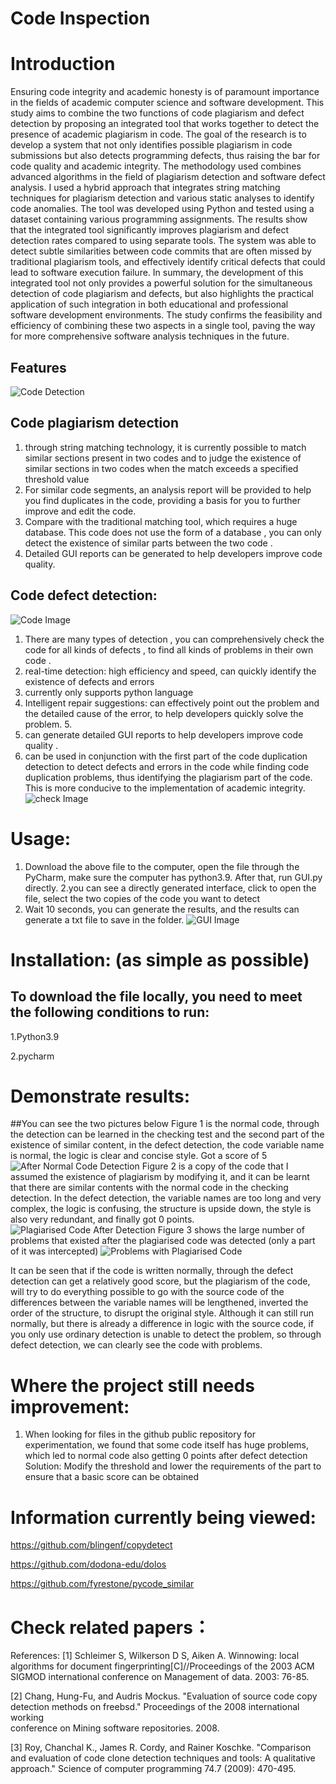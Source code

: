 # Code Inspection
# Introduction
Ensuring code integrity and academic honesty is of paramount importance in the fields of academic computer science and software development. This study aims to combine the two functions of code plagiarism and defect detection by proposing an integrated tool that works together to detect the presence of academic plagiarism in code. The goal of the research is to develop a system that not only identifies possible plagiarism in code submissions but also detects programming defects, thus raising the bar for code quality and academic integrity.
The methodology used combines advanced algorithms in the field of plagiarism detection and software defect analysis. I used a hybrid approach that integrates string matching techniques for plagiarism detection and various static analyses to identify code anomalies. The tool was developed using Python and tested using a dataset containing various programming assignments.
The results show that the integrated tool significantly improves plagiarism and defect detection rates compared to using separate tools. The system was able to detect subtle similarities between code commits that are often missed by traditional plagiarism tools, and effectively identify critical defects that could lead to software execution failure.
In summary, the development of this integrated tool not only provides a powerful solution for the simultaneous detection of code plagiarism and defects, but also highlights the practical application of such integration in both educational and professional software development environments. The study confirms the feasibility and efficiency of combining these two aspects in a single tool, paving the way for more comprehensive software analysis techniques in the future.
## Features
![Code Detection](code%20detection.png "Code Detection")
## Code plagiarism detection
1. through string matching technology, it is currently possible to match similar sections present in two codes and to judge the existence of similar sections in two codes when the match exceeds a specified threshold value
2. For similar code segments, an analysis report will be provided to help you find duplicates in the code, providing a basis for you to further improve and edit the code.
3. Compare with the traditional matching tool, which requires a huge database. This code does not use the form of a database , you can only detect the existence of similar parts between the two code .
4. Detailed GUI reports can be generated to help developers improve code quality.
## Code defect detection:
![Code Image](code.png "Optional Title")
1. There are many types of detection , you can comprehensively check the code for all kinds of defects , to find all kinds of problems in their own code .
2. real-time detection: high efficiency and speed, can quickly identify the existence of defects and errors
3. currently only supports python language
4. Intelligent repair suggestions: can effectively point out the problem and the detailed cause of the error, to help developers quickly solve the problem. 5.
5. can generate detailed GUI reports to help developers improve code quality .
6. can be used in conjunction with the first part of the code duplication detection to detect defects and errors in the code while finding code duplication problems, thus identifying the plagiarism part of the code. This is more conducive to the implementation of academic integrity.
![check Image](check.png "Optional Title")
# Usage:
1. Download the above file to the computer, open the file through the PyCharm, make sure the computer has python3.9. After that, run GUI.py directly.
2.you can see a directly generated interface, click to open the file, select the two copies of the code you want to detect
3. Wait 10 seconds, you can generate the results, and the results can generate a txt file to save in the folder.
![GUI Image](GUI.png "Optional Title")
# Installation: (as simple as possible)
## To download the file locally, you need to meet the following conditions to run:
1.Python3.9

2.pycharm
# Demonstrate results:
##You can see the two pictures below
Figure 1 is the normal code, through the detection can be learned in the checking test and the second part of the existence of similar content, in the defect detection, the code variable name is normal, the logic is clear and concise style. Got a score of 5
![After Normal Code Detection](After%20normal%20code%20detection.png "After Normal Code Detection")
Figure 2 is a copy of the code that I assumed the existence of plagiarism by modifying it, and it can be learnt that there are similar contents with the normal code in the checking detection. In the defect detection, the variable names are too long and very complex, the logic is confusing, the structure is upside down, the style is also very redundant, and finally got 0 points.
![Plagiarised Code After Detection](Plagiarised%20code%20after%20detection.png "Plagiarised Code After Detection")
Figure 3 shows the large number of problems that existed after the plagiarised code was detected (only a part of it was intercepted)
![Problems with Plagiarised Code](Plenty%20of%20problems%20with%20the%20plagiarised%20code%20detected%20(only%20some%20of%20them%20were%20intercepted).png "Problems with Plagiarised Code")

It can be seen that if the code is written normally, through the defect detection can get a relatively good score, but the plagiarism of the code, will try to do everything possible to go with the source code of the differences between the variable names will be lengthened, inverted the order of the structure, to disrupt the original style. Although it can still run normally, but there is already a difference in logic with the source code, if you only use ordinary detection is unable to detect the problem, so through defect detection, we can clearly see the code with problems.
# Where the project still needs improvement:
1. When looking for files in the github public repository for experimentation, we found that some code itself has huge problems, which led to normal code also getting 0 points after defect detection
Solution: Modify the threshold and lower the requirements of the part to ensure that a basic score can be obtained

# Information currently being viewed:
https://github.com/blingenf/copydetect

https://github.com/dodona-edu/dolos

https://github.com/fyrestone/pycode_similar
# Check related papers：
References:
[1] Schleimer S, Wilkerson D S, Aiken A. Winnowing: local algorithms for document fingerprinting[C]//Proceedings of the 2003 ACM SIGMOD international conference on Management of data. 2003: 76-85.

[2] Chang, Hung-Fu, and Audris Mockus. "Evaluation of source code copy detection methods on freebsd." Proceedings of the 2008 international working            
conference on Mining software repositories. 2008.

[3] Roy, Chanchal K., James R. Cordy, and Rainer Koschke. "Comparison and evaluation of code clone detection techniques and tools: A qualitative   
approach." Science of computer programming 74.7 (2009): 470-495.

